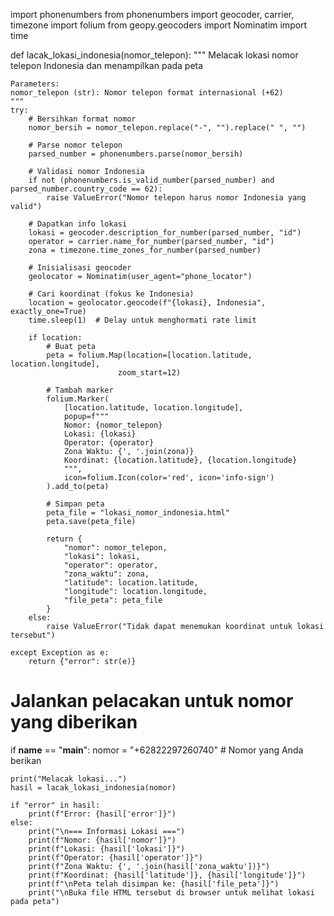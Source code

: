 import phonenumbers
from phonenumbers import geocoder, carrier, timezone
import folium
from geopy.geocoders import Nominatim
import time

def lacak_lokasi_indonesia(nomor_telepon):
    """
    Melacak lokasi nomor telepon Indonesia dan menampilkan pada peta
    
    Parameters:
    nomor_telepon (str): Nomor telepon format internasional (+62)
    """
    try:
        # Bersihkan format nomor
        nomor_bersih = nomor_telepon.replace("-", "").replace(" ", "")
        
        # Parse nomor telepon
        parsed_number = phonenumbers.parse(nomor_bersih)
        
        # Validasi nomor Indonesia
        if not (phonenumbers.is_valid_number(parsed_number) and parsed_number.country_code == 62):
            raise ValueError("Nomor telepon harus nomor Indonesia yang valid")
        
        # Dapatkan info lokasi
        lokasi = geocoder.description_for_number(parsed_number, "id")
        operator = carrier.name_for_number(parsed_number, "id")
        zona = timezone.time_zones_for_number(parsed_number)
        
        # Inisialisasi geocoder
        geolocator = Nominatim(user_agent="phone_locator")
        
        # Cari koordinat (fokus ke Indonesia)
        location = geolocator.geocode(f"{lokasi}, Indonesia", exactly_one=True)
        time.sleep(1)  # Delay untuk menghormati rate limit
        
        if location:
            # Buat peta
            peta = folium.Map(location=[location.latitude, location.longitude], 
                            zoom_start=12)
            
            # Tambah marker
            folium.Marker(
                [location.latitude, location.longitude],
                popup=f"""
                Nomor: {nomor_telepon}
                Lokasi: {lokasi}
                Operator: {operator}
                Zona Waktu: {', '.join(zona)}
                Koordinat: {location.latitude}, {location.longitude}
                """,
                icon=folium.Icon(color='red', icon='info-sign')
            ).add_to(peta)
            
            # Simpan peta
            peta_file = "lokasi_nomor_indonesia.html"
            peta.save(peta_file)
            
            return {
                "nomor": nomor_telepon,
                "lokasi": lokasi,
                "operator": operator,
                "zona_waktu": zona,
                "latitude": location.latitude,
                "longitude": location.longitude,
                "file_peta": peta_file
            }
        else:
            raise ValueError("Tidak dapat menemukan koordinat untuk lokasi tersebut")
            
    except Exception as e:
        return {"error": str(e)}

# Jalankan pelacakan untuk nomor yang diberikan
if __name__ == "__main__":
    nomor = "+62822297260740"  # Nomor yang Anda berikan
    
    print("Melacak lokasi...")
    hasil = lacak_lokasi_indonesia(nomor)
    
    if "error" in hasil:
        print(f"Error: {hasil['error']}")
    else:
        print("\n=== Informasi Lokasi ===")
        print(f"Nomor: {hasil['nomor']}")
        print(f"Lokasi: {hasil['lokasi']}")
        print(f"Operator: {hasil['operator']}")
        print(f"Zona Waktu: {', '.join(hasil['zona_waktu'])}")
        print(f"Koordinat: {hasil['latitude']}, {hasil['longitude']}")
        print(f"\nPeta telah disimpan ke: {hasil['file_peta']}")
        print("\nBuka file HTML tersebut di browser untuk melihat lokasi pada peta")
